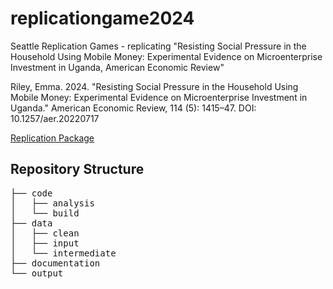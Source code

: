 # replicationgame2024
Seattle Replication Games - replicating "Resisting Social Pressure in the Household Using Mobile Money: Experimental Evidence on Microenterprise Investment in Uganda, American Economic Review"

Riley, Emma. 2024. "Resisting Social Pressure in the Household Using Mobile Money: Experimental Evidence on Microenterprise Investment in Uganda." American Economic Review, 114 (5): 1415–47.
DOI: 10.1257/aer.20220717

[Replication Package](https://www.openicpsr.org/openicpsr/project/194886/version/V1/view)

## Repository Structure 
<pre>
├── code
│   ├── analysis
│   └── build
├── data
│   ├── clean
│   ├── input
│   └── intermediate
├── documentation
└── output
</pre>
